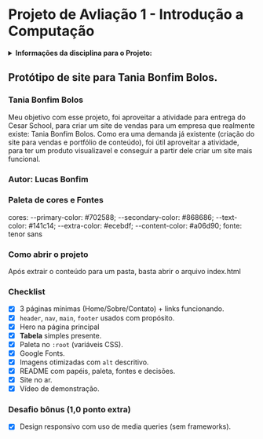 # Projeto de Avliação 1 - Introdução a Computação

<details>
<summary><strong> Informações da disciplina para o Projeto: </summary></strong>

### 1. Objetivo

Criar um site estático institucional (apenas HTML e CSS) para uma marca fictícia à escolha do trio (ex.: cafeteria, estúdio de design, ONG, clínica, entre outros), focado em HTML semântico, CSS organizado e acessibilidade básica.

### 2. Regras e escopo

**Tecnologias**: apenas HTML5 + CSS3 (sem frameworks; permitido Google Fonts e ícones via CDN).

[Mais Informações do Projeto](./project-info.md)

</details>

## Protótipo de site para Tania Bonfim Bolos.

### Tania Bonfim Bolos

Meu objetivo com esse projeto, foi aproveitar a atividade para entrega do Cesar School,
para criar um site de vendas para um empresa que realmente existe: Tania Bonfim Bolos.
Como era uma demanda já existente (criação do site para vendas e portfólio de conteúdo),
foi útil aproveitar a atividade, para ter um produto visualizavel e conseguir a partir dele
criar um site mais funcional.

### Autor: Lucas Bonfim

### Paleta de cores e Fontes

cores:
    --primary-color: #702588;
    --secondary-color: #868686;
    --text-color: #141c14;
    --extra-color: #ecebdf;
    --content-color: #a06d90;
fonte:
    tenor sans
    
### Como abrir o projeto

Após extrair o conteúdo para um pasta, basta abrir o arquivo index.html

### Checklist

- [x]  3 páginas mínimas (Home/Sobre/Contato) + links funcionando.
- [x]  `header`, `nav`, `main`, `footer` usados com propósito.
- [x]  Hero na página principal
- [x]  **Tabela** simples presente.
- [x]  Paleta no `:root` (variáveis CSS).
- [x]  Google Fonts.
- [x]  Imagens otimizadas com `alt` descritivo.
- [x]  README com papéis, paleta, fontes e decisões.
- [x]  Site no ar.
- [x]  Vídeo de demonstração.

### Desafio bônus (1,0 ponto extra)

- [x] Design responsivo com uso de media queries (sem frameworks).


